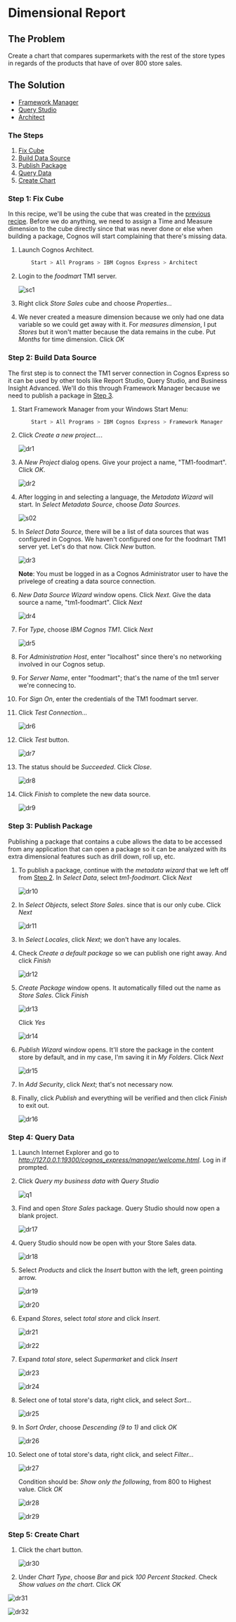 Dimensional Report
==================

The Problem
-----------

Create a chart that compares supermarkets with the rest of the store types in regards of the products that have of over 800 store sales.

The Solution
------------

- [Framework Manager](/Tools+of+the+Trade.html#framework_manager)
- [Query Studio](/Tools+of+the+Trade.html#query_studio)
- [Architect](/Tools+of+the+Trade.html#architect)

### The Steps

1. [Fix Cube](#step1)
2. [Build Data Source](#step2)
3. [Publish Package](#step3)
4. [Query Data](#step4)
5. [Create Chart](#step5)

<div id="step1"></div>

### Step 1: Fix Cube

In this recipe, we'll be using the cube that was created in the [previous recipe](/Loading+Data+into+Cubes.html). Before we do anything, we need to assign a Time and Measure dimension to the cube directly since that was never done or else when building a package, Cognos will start complaining that there's missing data.

1. Launch Cognos Architect.

    ```c
        Start > All Programs > IBM Cognos Express > Architect
    ```

2. Login to the *foodmart* TM1 server.

    ![sc1](http://i1254.photobucket.com/albums/hh616/jcabrra/cognos%20cookbook/sc1.png)

3. Right click *Store Sales* cube and choose *Properties...*

4. We never created a measure dimension because we only had one data variable so we could get away with it. For *measures dimension*, I put *Stores* but it won't matter because the data remains in the cube. Put *Months* for time dimension. Click *OK*

<div id="step2"></div>

### Step 2: Build Data Source

The first step is to connect the TM1 server connection in Cognos Express so it can be used by other tools like Report Studio, Query Studio, and Business Insight Advanced. We'll do this through Framework Manager because we need to publish a package in [Step 3](#step3).

1. Start Framework Manager from your Windows Start Menu:
 
    ```c
        Start > All Programs > IBM Cognos Express > Framework Manager
    ```

2. Click *Create a new project...*.

    ![dr1](http://i1254.photobucket.com/albums/hh616/jcabrra/cognos%20cookbook/dr1.png)

3. A *New Project* dialog opens. Give your project a name, "TM1-foodmart". Click *OK*.

    ![dr2](http://i1254.photobucket.com/albums/hh616/jcabrra/cognos%20cookbook/dr2.png)

4. After logging in and selecting a language, the *Metadata Wizard* will start. In *Select Metadata Source*, choose *Data Sources*.

    ![s02](http://i1254.photobucket.com/albums/hh616/jcabrra/cognos%20cookbook/fm_screenshot02.png)

5. In *Select Data Source*, there will be a list of data sources that was configured in Cognos. We haven't configured one for the foodmart TM1 server yet. Let's do that now. Click *New* button.

    ![dr3](http://i1254.photobucket.com/albums/hh616/jcabrra/cognos%20cookbook/dr3.png)

    <div class="note"><b>Note</b>: You must be logged in as a Cognos Administrator user to have the privelege of creating a data source connection.</div>

6. *New Data Source Wizard* window opens. Click *Next*. Give the data source a name, "tm1-foodmart". Click *Next*

    ![dr4](http://i1254.photobucket.com/albums/hh616/jcabrra/cognos%20cookbook/dr4.png)

7. For *Type*, choose *IBM Cognos TM1*. Click *Next*

    ![dr5](http://i1254.photobucket.com/albums/hh616/jcabrra/cognos%20cookbook/dr5.png)

8. For *Administration Host*, enter "localhost" since there's no networking involved in our Cognos setup.

9. For *Server Name*, enter "foodmart"; that's the name of the tm1 server we're connecing to.

10. For *Sign On*, enter the credentials of the TM1 foodmart server.

11. Click *Test Connection...*

    ![dr6](http://i1254.photobucket.com/albums/hh616/jcabrra/cognos%20cookbook/dr6.png)

12. Click *Test* button.

    ![dr7](http://i1254.photobucket.com/albums/hh616/jcabrra/cognos%20cookbook/dr7.png)

13. The status should be *Succeeded*. Click *Close*.

    ![dr8](http://i1254.photobucket.com/albums/hh616/jcabrra/cognos%20cookbook/dr8.png)

14. Click *Finish* to complete the new data source.

    ![dr9](http://i1254.photobucket.com/albums/hh616/jcabrra/cognos%20cookbook/dr9.png)


<div id="step3"></div>

### Step 3: Publish Package

Publishing a package that contains a cube allows the data to be accessed from any application that can open a package so it can be analyzed with its extra dimensional features such as drill down, roll up, etc.

1. To publish a package, continue with the *metadata wizard* that we left off from [Step 2](#step2). In *Select Data*, select *tm1-foodmart*. Click *Next*

    ![dr10](http://i1254.photobucket.com/albums/hh616/jcabrra/cognos%20cookbook/dr10.png)

2. In *Select Objects*, select *Store Sales*. since that is our only cube. Click *Next*

    ![dr11](http://i1254.photobucket.com/albums/hh616/jcabrra/cognos%20cookbook/dr11.png)

3. In *Select Locales*, click *Next*; we don't have any locales.

4. Check *Create a default package* so we can publish one right away. And click *Finish*

    ![dr12](http://i1254.photobucket.com/albums/hh616/jcabrra/cognos%20cookbook/dr12.png)

5. *Create Package* window opens. It automatically filled out the name as *Store Sales*. Click *Finish*

    ![dr13](http://i1254.photobucket.com/albums/hh616/jcabrra/cognos%20cookbook/dr13.png)

    Click *Yes*

    ![dr14](http://i1254.photobucket.com/albums/hh616/jcabrra/cognos%20cookbook/dr14.png)

6. *Publish Wizard* window opens. It'll store the package in the content store by default, and in my case, I'm saving it in *My Folders*. Click *Next*

    ![dr15](http://i1254.photobucket.com/albums/hh616/jcabrra/cognos%20cookbook/dr15.png)

7. In *Add Security*, click *Next*; that's not necessary now.

8. Finally, click *Publish* and everything will be verified and then click *Finish* to exit out.

    ![dr16](http://i1254.photobucket.com/albums/hh616/jcabrra/cognos%20cookbook/dr16.png)

<div id="step4"></div>

### Step 4: Query Data

1. Launch Internet Explorer and go to *http://127.0.0.1:19300/cognos_express/manager/welcome.html*. Log in if prompted.

2. Click *Query my business data with Query Studio*

    ![q1](http://i1254.photobucket.com/albums/hh616/jcabrra/cognos%20cookbook/q1.png)

3. Find and open *Store Sales* package. Query Studio should now open a blank project.

    ![dr17](http://i1254.photobucket.com/albums/hh616/jcabrra/cognos%20cookbook/dr17.png)

4. Query Studio should now be open with your Store Sales data.

    ![dr18](http://i1254.photobucket.com/albums/hh616/jcabrra/cognos%20cookbook/dr18.png)

5. Select *Products* and click the *Insert* button with the left, green pointing arrow.

    ![dr19](http://i1254.photobucket.com/albums/hh616/jcabrra/cognos%20cookbook/dr19.png)

    ![dr20](http://i1254.photobucket.com/albums/hh616/jcabrra/cognos%20cookbook/dr20.png)

6. Expand *Stores*, select *total store* and click *Insert*.

    ![dr21](http://i1254.photobucket.com/albums/hh616/jcabrra/cognos%20cookbook/dr21.png)

    ![dr22](http://i1254.photobucket.com/albums/hh616/jcabrra/cognos%20cookbook/dr22.png)

7. Expand *total store*, select *Supermarket* and click *Insert*

    ![dr23](http://i1254.photobucket.com/albums/hh616/jcabrra/cognos%20cookbook/dr23.png)

    ![dr24](http://i1254.photobucket.com/albums/hh616/jcabrra/cognos%20cookbook/dr24.png)

8. Select one of total store's data, right click, and select *Sort...* 

    ![dr25](http://i1254.photobucket.com/albums/hh616/jcabrra/cognos%20cookbook/dr25.png)

9. In *Sort Order*, choose *Descending (9 to 1)* and click *OK*

    ![dr26](http://i1254.photobucket.com/albums/hh616/jcabrra/cognos%20cookbook/dr26.png)

10. Select one of total store's data, right click, and select *Filter...*

    ![dr27](http://i1254.photobucket.com/albums/hh616/jcabrra/cognos%20cookbook/dr27.png)

    Condition should be: *Show only the following*, from 800 to Highest value. Click *OK*

    ![dr28](http://i1254.photobucket.com/albums/hh616/jcabrra/cognos%20cookbook/dr28.png)

    ![dr29](http://i1254.photobucket.com/albums/hh616/jcabrra/cognos%20cookbook/dr29.png)

<div id="step5"></div>

### Step 5: Create Chart

1. Click the chart button.

    ![dr30](http://i1254.photobucket.com/albums/hh616/jcabrra/cognos%20cookbook/dr30.png)

2. Under *Chart Type*, choose *Bar* and pick *100 Percent Stacked*. Check *Show values on the chart*. Click *OK*

![dr31](http://i1254.photobucket.com/albums/hh616/jcabrra/cognos%20cookbook/dr31.png)

![dr32](http://i1254.photobucket.com/albums/hh616/jcabrra/cognos%20cookbook/dr32.png)
